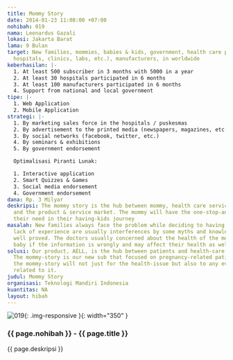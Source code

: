 ```yaml
---
title: Mommy Story
date: 2014-01-23 11:08:00 +07:00
nohibah: 019
nama: Leonardus Gazali
lokasi: Jakarta Barat
lama: 9 Bulan
target: New families, mommies, babies & kids, government, health care providers (doctors,
  hospitals, clinics, labs, etc.), manufacturers, in worldwide
keberhasilan: |-
  1. At least 500 subscriber in 3 months with 5000 in a year
  2. At least 30 hospitals participated in 6 months
  3. At least 100 manufacturers participated in 6 months
  4. Support from national and local government
tipe: |-
  1. Web Application
  2. Mobile Application
strategi: |-
  1. By marketing sales force in the hospitals / puskesmas
  2. By advertisement to the printed media (newspapers, magazines, etc.)
  3. By social networks (facebook, twitter, etc.)
  4. By seminars & exhibitions
  5. By government endorsement

  Optimalisasi Piranti Lunak:

  1. Interactive application
  2. Smart Quizzes & Games
  3. Social media endorsement
  4. Government endorsement
dana: Rp. 3 Milyar
deskripsi: The mommy story is the hub between mommy, health care service providers
  and the product & service market. The mommy will have the one-stop-answer to all
  their need in their having-kids journey
masalah: New families always face the problem while deciding to having kids. Their
  lack of experience are usually interferences by some myths and knowledge that not
  well proved. The doctors usually concerned about the health of the mommy and the
  baby if the information is wrongly and may affect their health as well.
solusi: Our product, AELL, is the hub between patients and health-care service providers.
  The mommy-story is our new sub that focused on pregnancy-related patients. However,
  the mommy-story will not just for the health-issue but also to any events / activities
  related to it.
judul: Mommy Story
organisasi: Teknologi Mandiri Indonesia
kuantitas: NA
layout: hibah
---
```


![019](/static/img/hibahcms/019.png){: .img-responsive }{: width="350" }

### {{ page.nohibah }} - {{ page.title }}

{{ page.deskripsi }}
